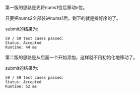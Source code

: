 第一版的思路是先将nums1往后移动n位。

只要把nums2全部装进nums1后，剩下的就是排好序的了。

submit的结果为:
```
59 / 59 test cases passed.
Status: Accepted
Runtime: 44 ms
```

第二版的思路是从后面一个开始添加，这样就不用初始化地移动了。

submit的结果为:
```
59 / 59 test cases passed.
Status: Accepted
Runtime: 52 ms
```
